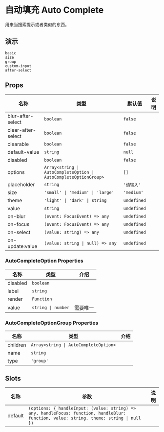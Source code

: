 # 自动填充 Auto Complete

用来当搜索提示或者类似的东西。

## 演示

```demo
basic
size
group
custom-input
after-select
```

## Props

| 名称 | 类型 | 默认值 | 说明 |
| --- | --- | --- | --- |
| blur-after-select | `boolean` | `false` |  |
| clear-after-select | `boolean` | `false` |  |
| clearable | `boolean` | `false` |  |
| default-value | `string` | `null` |  |
| disabled | `boolean` | `false` |  |
| options | `Array<string \| AutoCompleteOption \| AutoCompleteOptionGroup>` | `[]` |  |
| placeholder | `string` | `'请输入'` |  |
| size | `'small' \| 'medium' \| 'large'` | `'medium'` |  |
| theme | `'light' \| 'dark' \| string` | `undefined` |  |
| value | `string` | `undefined` |  |
| on-blur | `(event: FocusEvent) => any` | `undefined` |  |
| on-focus | `(event: FocusEvent) => any` | `undefined` |  |
| on-select | `(value: string) => any` | `undefined` |  |
| on-update:value | `(value: string \| null) => any` | `undefined` |  |

### AutoCompleteOption Properties

| 名称     | 类型               | 介绍     |
| -------- | ------------------ | -------- |
| disabled | `boolean`          |          |
| label    | `string`           |          |
| render   | `Function`         |          |
| value    | `string \| number` | 需要唯一 |

### AutoCompleteOptionGroup Properties

| 名称     | 类型                                  | 介绍 |
| -------- | ------------------------------------- | ---- |
| children | `Array<string \| AutoCompleteOption>` |      |
| name     | `string`                              |      |
| type     | `'group'`                             |      |

## Slots

| 名称 | 参数 | 说明 |
| --- | --- | --- |
| default | `(options: { handleInput: (value: string) => any, handleFocus: function, handleBlur: function, value: string, theme: string \| null })` |  |
